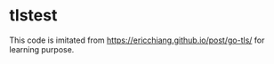 # tlstest

This code is imitated from https://ericchiang.github.io/post/go-tls/ for learning purpose.
